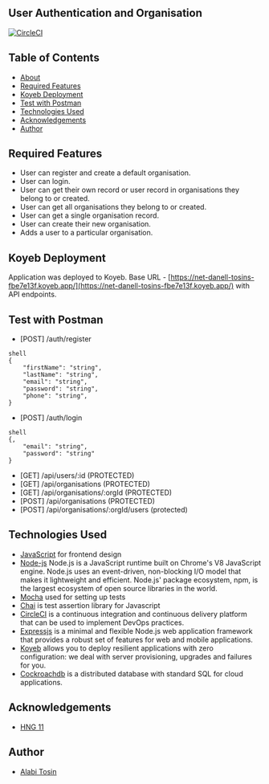 ## User Authentication and Organisation

[![CircleCI](https://dl.circleci.com/status-badge/img/circleci/MdicVqTRHeYVGGSiDanxqY/FxHgmLzv7qtUSWVwtHQm6C/tree/main.svg?style=shield)](https://dl.circleci.com/status-badge/redirect/circleci/MdicVqTRHeYVGGSiDanxqY/FxHgmLzv7qtUSWVwtHQm6C/tree/main)

## Table of Contents

* [About](#user-authentication-and-organisation)
* [Required Features](#required-features)
* [Koyeb Deployment](#koyeb-deployment)
* [Test with Postman](#response-test-with-postman)
* [Technologies Used](#technologies-used)
* [Acknowledgements](#acknowledgements)
* [Author](#author)

## Required Features

* User can register and create a default organisation.
* User can login.
* User can get their own record or user record in organisations they belong to or created.
* User can get all organisations they belong to or created.
* User can get a single organisation record.
* User can create their new organisation.
* Adds a user to a particular organisation.

## Koyeb Deployment

Application was deployed to Koyeb. Base URL - [https://net-danell-tosins-fbe7e13f.koyeb.app/](https://net-danell-tosins-fbe7e13f.koyeb.app/) with API endpoints.

## Test with Postman
* [POST] /auth/register
```
shell
{
    "firstName": "string",
	"lastName": "string",
	"email": "string",
	"password": "string",
	"phone": "string",
}

```
* [POST] /auth/login
```
shell
{,
	"email": "string",
	"password": "string"
}

```
* [GET] /api/users/:id (PROTECTED)
* [GET] /api/organisations (PROTECTED)
* [GET] /api/organisations/:orgId (PROTECTED)
* [POST] /api/organisations (PROTECTED)
* [POST] /api/organisations/:orgId/users (protected)

## Technologies Used

* [JavaScript](https://developer.mozilla.org/en-US/docs/Web/JavaScript) for frontend design
* [Node-js](https://nodejs.org/en/) Node.js is a JavaScript runtime built on Chrome's V8 JavaScript engine. Node.js uses an event-driven, non-blocking I/O model that makes it lightweight and efficient. Node.js' package ecosystem, npm, is the largest ecosystem of open source libraries in the world.
* [Mocha](https://mochajs.org/) used for setting up tests
* [Chai](https://chaijs.com/) is test assertion library for Javascript
* [CircleCI](https://circleci.com/) is a continuous integration and continuous delivery platform that can be used to implement DevOps practices.
* [Expressjs](https://expressjs.com/) is a minimal and flexible Node.js web application framework that provides a robust set of features for web and mobile applications.
* [Koyeb](https://www.koyeb.com/) allows you to deploy resilient applications with zero configuration: we deal with server provisioning, upgrades and failures for you.
* [Cockroachdb](https://cockroachlabs.cloud/) is a distributed database with standard SQL for cloud applications.

## Acknowledgements

* [HNG 11](https://hng.tech/internship)

## Author

* [Alabi Tosin](https://github.com/alatos2)